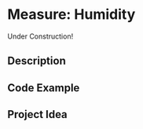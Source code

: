 # Measure:   Humidity

<!-- Write here -->

Under Construction!

## Description

<!-- Write here -->

## Code Example

<!-- Write here -->

## Project Idea

<!-- Write here -->
